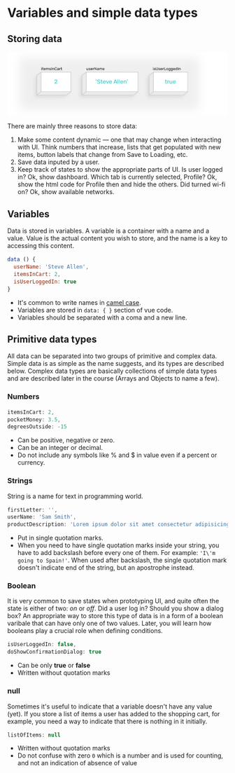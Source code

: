 # Variables and simple data types

## Storing data

![illustration of variables](./images/data-storing.png)

There are mainly three reasons to store data:
1. Make some content dynamic — one that may change when interacting with UI. Think numbers that increase, lists that get populated with new items, button labels that change from Save to Loading, etc.
2. Save data inputed by a user.
3. Keep track of states to show the appropriate parts of UI. Is user logged in? Ok, show dashboard. Which tab is currently selected, Profile? Ok, show the html code for Profile then and hide the others. Did turned wi-fi on? Ok, show available networks. 

## Variables

Data is stored in variables. A variable is a container with a name and a value. Value is the actual content you wish to store, and the name is a key to accessing this content.

```js
data () {
  userName: 'Steve Allen',
  itemsInCart: 2,
  isUserLoggedIn: true
}
```
* It's common to write names in [camel case](https://en.wikipedia.org/wiki/Camel_case).
* Variables are stored in `data: { }` section of vue code.
* Variables should be separated with a coma and a new line.

## Primitive data types

All data can be separated into two groups of primitive and complex data. Simple data is as simple as the name suggests, and its types are described below. Complex data types are basically collections of simple data types and are described later in the course (Arrays and Objects to name a few).

### Numbers

```js
itemsInCart: 2,
pocketMoney: 3.5,
degreesOutside: -15
```
- Can be positive, negative or zero.
- Can be an integer or decimal.
- Do not include any symbols like % and $ in value even if a percent or currency.

### Strings

String is a name for text in programming world.

```js
firstLetter: '',
userName: 'Sam Smith',
productDescription: 'Lorem ipsum dolor sit amet consectetur adipisicing elit. Perferendis eius eum enim ab doloremque quaerat quibusdam. Dolorum sint dolores rerum!'
```
- Put in single quotation marks.
- When you need to have single quotation marks inside your string, you have to add backslash before every one of them. For example: `'I\'m going to Spain!'`. When used after backslash, the single quotation mark doesn't indicate end of the string, but an apostrophe instead.

### Boolean

It is very common to save states when prototyping UI, and quite often the state is either of two: *on* or *off*. Did a user log in? Should you show a dialog box? An appropriate way to store this type of data is in a form of a boolean varibale that can have only one of two values. Later, you will learn how booleans play a crucial role when defining conditions. 

```js
isUserLoggedIn: false,
doShowConfirmationDialog: true
```
- Can be only **true** or **false**
- Written without quotation marks

### null

Sometimes it's useful to indicate that a variable doesn't have any value (yet). If you store a list of items a user has added to the shopping cart, for example, you need a way to indicate that there is nothing in it initially.

```js
listOfItems: null
```
- Written without quotation marks
- Do not confuse with zero `0` which is a number and is used for counting, and not an indication of absence of value


<!--## Sample case
Imagine you are designing an online store and you want to prototype the checkout experience. One of the essential UI elements you need is a shopping cart icon that indicates how many items a user currently has prepared for checkout:

![cart](./img/img-cart.png)

For this UI to display correct number of items in cart and react to user's actions you need to:
1. **Store** the number in your code
2. **Display** the number in your UI
3. **Track** user's actions to initiate the change
4. **Change** the number depending on user's actions -->

<!-- ## Variables

Variable is a container with value and a name. You define the name yourself and use it then to access the value. -->

<!-- This section covers the very of programming: data — what you do with it and what types there are.
* programming is reading and writing data essentially.
* to read and write you need to store it somewhere
* data is stored as a container with a name and a value
* with the name you read the value, and with name you change it  -->